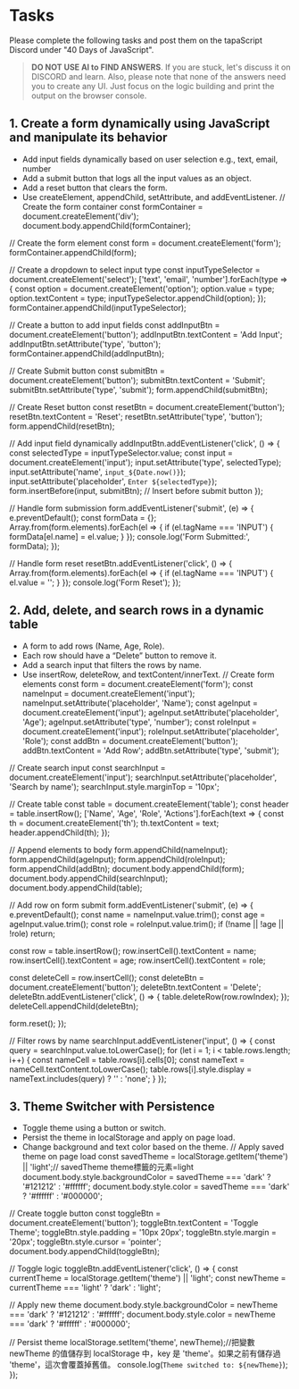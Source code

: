 # Tasks

Please complete the following tasks and post them on the tapaScript Discord under "40 Days of JavaScript".

> **DO NOT USE AI to FIND ANSWERS**. If you are stuck, let's discuss it on DISCORD and learn. Also, please note that none of the answers need you to create any UI. Just focus on the logic building and print the output on the browser console.

## 1. Create a form dynamically using JavaScript and manipulate its behavior

- Add input fields dynamically based on user selection e.g., text, email, number
- Add a submit button that logs all the input values as an object.
- Add a reset button that clears the form.
- Use createElement, appendChild, setAttribute, and addEventListener.
// Create the form container
const formContainer = document.createElement('div');
document.body.appendChild(formContainer);

// Create the form element
const form = document.createElement('form');
formContainer.appendChild(form);

// Create a dropdown to select input type
const inputTypeSelector = document.createElement('select');
['text', 'email', 'number'].forEach(type => {
  const option = document.createElement('option');
  option.value = type;
  option.textContent = type;
  inputTypeSelector.appendChild(option);
});
formContainer.appendChild(inputTypeSelector);

// Create a button to add input fields
const addInputBtn = document.createElement('button');
addInputBtn.textContent = 'Add Input';
addInputBtn.setAttribute('type', 'button');
formContainer.appendChild(addInputBtn);

// Create Submit button
const submitBtn = document.createElement('button');
submitBtn.textContent = 'Submit';
submitBtn.setAttribute('type', 'submit');
form.appendChild(submitBtn);

// Create Reset button
const resetBtn = document.createElement('button');
resetBtn.textContent = 'Reset';
resetBtn.setAttribute('type', 'button');
form.appendChild(resetBtn);

// Add input field dynamically
addInputBtn.addEventListener('click', () => {
  const selectedType = inputTypeSelector.value;
  const input = document.createElement('input');
  input.setAttribute('type', selectedType);
  input.setAttribute('name', `input_${Date.now()}`);
  input.setAttribute('placeholder', `Enter ${selectedType}`);
  form.insertBefore(input, submitBtn); // Insert before submit button
});

// Handle form submission
form.addEventListener('submit', (e) => {
  e.preventDefault();
  const formData = {};
  Array.from(form.elements).forEach(el => {
    if (el.tagName === 'INPUT') {
      formData[el.name] = el.value;
    }
  });
  console.log('Form Submitted:', formData);
});

// Handle form reset
resetBtn.addEventListener('click', () => {
  Array.from(form.elements).forEach(el => {
    if (el.tagName === 'INPUT') {
      el.value = '';
    }
  });
  console.log('Form Reset');
});

## 2. Add, delete, and search rows in a dynamic table

- A form to add rows (Name, Age, Role).
- Each row should have a “Delete” button to remove it.
- Add a search input that filters the rows by name.
- Use insertRow, deleteRow, and textContent/innerText.
// Create form elements
const form = document.createElement('form');
const nameInput = document.createElement('input');
nameInput.setAttribute('placeholder', 'Name');
const ageInput = document.createElement('input');
ageInput.setAttribute('placeholder', 'Age');
ageInput.setAttribute('type', 'number');
const roleInput = document.createElement('input');
roleInput.setAttribute('placeholder', 'Role');
const addBtn = document.createElement('button');
addBtn.textContent = 'Add Row';
addBtn.setAttribute('type', 'submit');

// Create search input
const searchInput = document.createElement('input');
searchInput.setAttribute('placeholder', 'Search by name');
searchInput.style.marginTop = '10px';

// Create table
const table = document.createElement('table');
const header = table.insertRow();
['Name', 'Age', 'Role', 'Actions'].forEach(text => {
  const th = document.createElement('th');
  th.textContent = text;
  header.appendChild(th);
});

// Append elements to body
form.appendChild(nameInput);
form.appendChild(ageInput);
form.appendChild(roleInput);
form.appendChild(addBtn);
document.body.appendChild(form);
document.body.appendChild(searchInput);
document.body.appendChild(table);

// Add row on form submit
form.addEventListener('submit', (e) => {
  e.preventDefault();
  const name = nameInput.value.trim();
  const age = ageInput.value.trim();
  const role = roleInput.value.trim();
  if (!name || !age || !role) return;

  const row = table.insertRow();
  row.insertCell().textContent = name;
  row.insertCell().textContent = age;
  row.insertCell().textContent = role;

  const deleteCell = row.insertCell();
  const deleteBtn = document.createElement('button');
  deleteBtn.textContent = 'Delete';
  deleteBtn.addEventListener('click', () => {
    table.deleteRow(row.rowIndex);
  });
  deleteCell.appendChild(deleteBtn);

  form.reset();
});

// Filter rows by name
searchInput.addEventListener('input', () => {
  const query = searchInput.value.toLowerCase();
  for (let i = 1; i < table.rows.length; i++) {
    const nameCell = table.rows[i].cells[0];
    const nameText = nameCell.textContent.toLowerCase();
    table.rows[i].style.display = nameText.includes(query) ? '' : 'none';
  }
});

## 3. Theme Switcher with Persistence

- Toggle theme using a button or switch.
- Persist the theme in localStorage and apply on page load.
- Change background and text color based on the theme.
// Apply saved theme on page load
const savedTheme = localStorage.getItem('theme') || 'light';// savedTheme theme標籤的元素=light
document.body.style.backgroundColor = savedTheme === 'dark' ? '#121212' : '#ffffff';
document.body.style.color = savedTheme === 'dark' ? '#ffffff' : '#000000';

// Create toggle button
const toggleBtn = document.createElement('button');
toggleBtn.textContent = 'Toggle Theme';
toggleBtn.style.padding = '10px 20px';
toggleBtn.style.margin = '20px';
toggleBtn.style.cursor = 'pointer';
document.body.appendChild(toggleBtn);

// Toggle logic
toggleBtn.addEventListener('click', () => {
  const currentTheme = localStorage.getItem('theme') || 'light';
  const newTheme = currentTheme === 'light' ? 'dark' : 'light';

  // Apply new theme
  document.body.style.backgroundColor = newTheme === 'dark' ? '#121212' : '#ffffff';
  document.body.style.color = newTheme === 'dark' ? '#ffffff' : '#000000';

  // Persist theme
  localStorage.setItem('theme', newTheme);//把變數 newTheme 的值儲存到 localStorage 中，key 是 'theme'。如果之前有儲存過 'theme'，這次會覆蓋掉舊值。
  console.log(`Theme switched to: ${newTheme}`);
});
